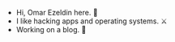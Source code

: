 - Hi, Omar Ezeldin here. 👋
- I like hacking apps and operating systems. ⚔
- Working on a blog. 🚧

<!---
omar-ezeldin/omar-ezeldin is a ✨ special ✨ repository because its `README.md` (this file) appears on your GitHub profile.
You can click the Preview link to take a look at your changes.
--->
